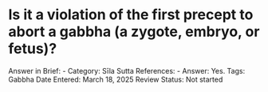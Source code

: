 # Is it a violation of the first precept to abort a gabbha (a zygote, embryo, or fetus)?

Answer in Brief: -
 Category: Sīla
Sutta References: -
Answer: Yes.
Tags: Gabbha
Date Entered: March 18, 2025
Review Status: Not started